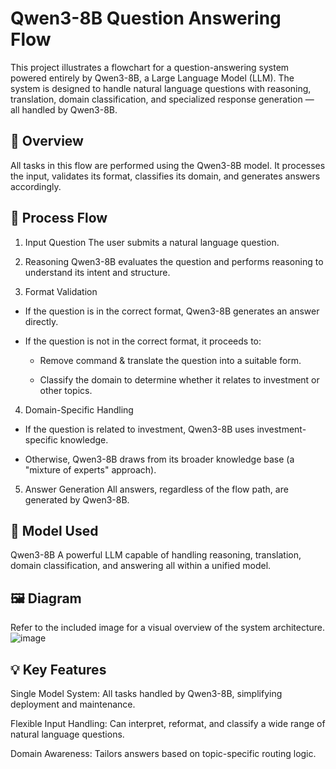 # Qwen3-8B Question Answering Flow
This project illustrates a flowchart for a question-answering system powered entirely by Qwen3-8B, a Large Language Model (LLM). The system is designed to handle natural language questions with reasoning, translation, domain classification, and specialized response generation — all handled by Qwen3-8B.

## 🧠 Overview
All tasks in this flow are performed using the Qwen3-8B model. It processes the input, validates its format, classifies its domain, and generates answers accordingly.

## 🔄 Process Flow
1. Input Question
The user submits a natural language question.

2. Reasoning
Qwen3-8B evaluates the question and performs reasoning to understand its intent and structure.

3. Format Validation

- If the question is in the correct format, Qwen3-8B generates an answer directly.

- If the question is not in the correct format, it proceeds to:

  - Remove command & translate the question into a suitable form.

  - Classify the domain to determine whether it relates to investment or other topics.

4. Domain-Specific Handling

- If the question is related to investment, Qwen3-8B uses investment-specific knowledge.

- Otherwise, Qwen3-8B draws from its broader knowledge base (a "mixture of experts" approach).

5. Answer Generation
All answers, regardless of the flow path, are generated by Qwen3-8B.

## 🧰 Model Used
Qwen3-8B
A powerful LLM capable of handling reasoning, translation, domain classification, and answering all within a unified model.

## 🖼️ Diagram
Refer to the included image for a visual overview of the system architecture.
![image](https://github.com/user-attachments/assets/510f2068-123a-4c24-a120-b5fa848ad08a)


## 💡 Key Features
Single Model System: All tasks handled by Qwen3-8B, simplifying deployment and maintenance.

Flexible Input Handling: Can interpret, reformat, and classify a wide range of natural language questions.

Domain Awareness: Tailors answers based on topic-specific routing logic.
